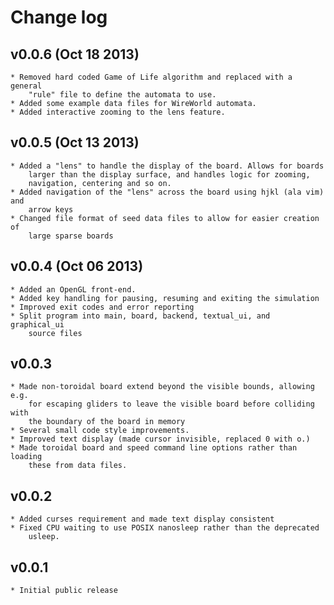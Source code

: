 Change log
==========

v0.0.6 (Oct 18 2013)
--------------------
    * Removed hard coded Game of Life algorithm and replaced with a general
        "rule" file to define the automata to use.
    * Added some example data files for WireWorld automata.
    * Added interactive zooming to the lens feature.

v0.0.5 (Oct 13 2013)
--------------------
    * Added a "lens" to handle the display of the board. Allows for boards
        larger than the display surface, and handles logic for zooming,
        navigation, centering and so on.
    * Added navigation of the "lens" across the board using hjkl (ala vim) and
        arrow keys
    * Changed file format of seed data files to allow for easier creation of
        large sparse boards

v0.0.4 (Oct 06 2013)
--------------------
    * Added an OpenGL front-end.
    * Added key handling for pausing, resuming and exiting the simulation
    * Improved exit codes and error reporting
    * Split program into main, board, backend, textual_ui, and graphical_ui
        source files

v0.0.3
------
    * Made non-toroidal board extend beyond the visible bounds, allowing e.g.
        for escaping gliders to leave the visible board before colliding with
        the boundary of the board in memory
    * Several small code style improvements.
    * Improved text display (made cursor invisible, replaced 0 with o.)
    * Made toroidal board and speed command line options rather than loading
        these from data files.

v0.0.2
------
    * Added curses requirement and made text display consistent
    * Fixed CPU waiting to use POSIX nanosleep rather than the deprecated
        usleep.

v0.0.1
------
    * Initial public release

